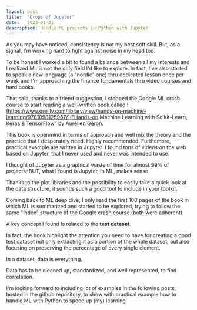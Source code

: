```yaml
---
layout: post
title:  "Drops of Jupyter"
date:   2023-01-31
description: Handle ML projects in Python with Jupyter
---
```


<p class="intro"><span class="dropcap">A</span>s you may have noticed, consistency is not my best soft skill. But, as a signal, I'm working hard to fight against noise in my head too.</p>

To be honest I worked a bit to found a balance between all my interests and I realized ML is not the only field I'd like to explore.
In fact, I've also started to speak a new language (a "nordic" one) thru dedicated lesson once per week and I'm approaching the finance fundamentals thru video courses and hard books.

That said, thanks to a friend suggestion, I stopped the Google ML crash course to start reading a well-written book called ![https://www.oreilly.com/library/view/hands-on-machine-learning/9781098125967/]("Hands-on Machine Learning with Scikit-Learn, Keras & TensorFlow" by Aurélien Géron.

This book is openmind in terms of approach and well mix the theory and the practice that I desperately need. Highly recommended.
Furthemore, practical example are written in Jupyter.
I found tons of videos on the web based on Jupyter, that I never used and never was intended to use.

I thought of Jupyter as a graphical waste of time for almost 99% of projects.
BUT, what I found is Jupyter, in ML, makes sense.

Thanks to the plot libraries and the possibility to easily take a quick look at the data structure, it sounds such a good tool to include in your toolkit.

Coming back to ML deep dive, I only read the first 100 pages of the book in which ML is summarized and started to be explored, trying to follow the same "index" structure of the Google crash course (both were adherent).

A key concept I found is related to the **test dataset**. 

In fact, the book highlight the attention you need to have for creating a good test dataset not only extracting it as a portion of the whole dataset, but also focusing on preserving the percentage of every single element.

In a dataset, data is everything.

Data has to be cleaned up, standardized, and well represented, to find correlation.

I'm looking forward to including lot of examples in the following posts, hosted in the github repository, to show with practical example how to handle ML with Python to speed up (my) learning.
